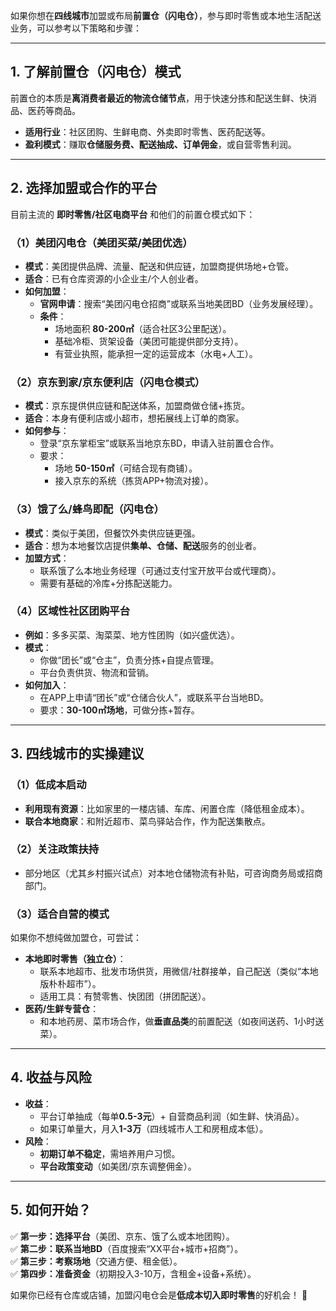 如果你想在**四线城市**加盟或布局**前置仓（闪电仓）**，参与即时零售或本地生活配送业务，可以参考以下策略和步骤：

---

## **1. 了解前置仓（闪电仓）模式**
前置仓的本质是**离消费者最近的物流仓储节点**，用于快速分拣和配送生鲜、快消品、医药等商品。  
- **适用行业**：社区团购、生鲜电商、外卖即时零售、医药配送等。  
- **盈利模式**：赚取**仓储服务费、配送抽成、订单佣金**，或自营零售利润。

---

## **2. 选择加盟或合作的平台**
目前主流的 **即时零售/社区电商平台** 和他们的前置仓模式如下：

### **（1）美团闪电仓（美团买菜/美团优选）**
- **模式**：美团提供品牌、流量、配送和供应链，加盟商提供场地+仓管。  
- **适合**：已有仓库资源的小企业主/个人创业者。  
- **如何加盟**：
  - **官网申请**：搜索“美团闪电仓招商”或联系当地美团BD（业务发展经理）。  
  - **条件**：
    - 场地面积 **80-200㎡**（适合社区3公里配送）。  
    - 基础冷柜、货架设备（美团可能提供部分支持）。  
    - 有营业执照，能承担一定的运营成本（水电+人工）。  

### **（2）京东到家/京东便利店（闪电仓模式）**
- **模式**：京东提供供应链和配送体系，加盟商做仓储+拣货。  
- **适合**：本身有便利店或小超市，想拓展线上订单的商家。  
- **如何参与**：
  - 登录“京东掌柜宝”或联系当地京东BD，申请入驻前置仓合作。  
  - 要求：
    - 场地 **50-150㎡**（可结合现有商铺）。  
    - 接入京东的系统（拣货APP+物流对接）。  

### **（3）饿了么/蜂鸟即配（闪电仓）**
- **模式**：类似于美团，但餐饮外卖供应链更强。  
- **适合**：想为本地餐饮店提供**集单、仓储、配送**服务的创业者。  
- **加盟方式**：
  - 联系饿了么本地业务经理（可通过支付宝开放平台或代理商）。  
  - 需要有基础的冷库+分拣配送能力。  

### **（4）区域性社区团购平台**
- **例如**：多多买菜、淘菜菜、地方性团购（如兴盛优选）。  
- **模式**：
  - 你做“团长”或“仓主”，负责分拣+自提点管理。  
  - 平台负责供货、物流和营销。  
- **如何加入**：
  - 在APP上申请“团长”或“仓储合伙人”，或联系平台当地BD。  
  - 要求：**30-100㎡场地**，可做分拣+暂存。  

---

## **3. 四线城市的实操建议**
### **（1）低成本启动**
- **利用现有资源**：比如家里的一楼店铺、车库、闲置仓库（降低租金成本）。  
- **联合本地商家**：和附近超市、菜鸟驿站合作，作为配送集散点。  

### **（2）关注政策扶持**
- 部分地区（尤其乡村振兴试点）对本地仓储物流有补贴，可咨询商务局或招商部门。  

### **（3）适合自营的模式**
如果你不想纯做加盟仓，可尝试：
- **本地即时零售（独立仓）**：
  - 联系本地超市、批发市场供货，用微信/社群接单，自己配送（类似“本地版朴朴超市”）。  
  - 适用工具：有赞零售、快团团（拼团配送）。  
- **医药/生鲜专营仓**：
  - 和本地药房、菜市场合作，做**垂直品类**的前置配送（如夜间送药、1小时送菜）。  

---

## **4. 收益与风险**
- **收益**：
  - 平台订单抽成（每单**0.5-3元**）+ 自营商品利润（如生鲜、快消品）。  
  - 如果订单量大，月入**1-3万**（四线城市人工和房租成本低）。  
- **风险**：
  - **初期订单不稳定**，需培养用户习惯。  
  - **平台政策变动**（如美团/京东调整佣金）。  

---

## **5. 如何开始？**
✅ **第一步：选择平台**（美团、京东、饿了么或本地团购）。  
✅ **第二步：联系当地BD**（百度搜索“XX平台+城市+招商”）。  
✅ **第三步：考察场地**（交通方便、租金低）。  
✅ **第四步：准备资金**（初期投入3-10万，含租金+设备+系统）。  

如果你已经有仓库或店铺，加盟闪电仓会是**低成本切入即时零售**的好机会！ 🚀
